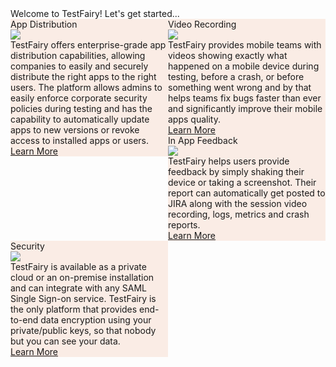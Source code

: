 <div class="getting-started-container container">
    <div class="getting-started-title">Welcome to TestFairy! Let's get started...</div>
    <div class="row">
      <div class="getting-started-card col">
        <div class="getting-started-question float-left">App Distribution</div>
        <img class="getting-started-img float-right" src="https://docs.testfairy.com/img/getting-started/icon-app-distribution.png" />
        <div class="getting-started-body float-left">TestFairy offers enterprise-grade app distribution capabilities, allowing companies to easily and securely distribute the right apps to the right users. The platform allows admins to easily enforce corporate security policies during testing and
          has the capability to automatically update apps to new versions or revoke access to installed apps or users.</div>
        <a class="getting-started-btn float-left" href="../App_Distribution/Distributing_Your_Apps.html">Learn More</a>
      </div>
      <div class="getting-started-card col">
        <div class="getting-started-question float-left">Video Recording</div>
        <img class="getting-started-img float-right" src="https://docs.testfairy.com/img/getting-started/icon-video.png" />
        <div class="getting-started-body float-left">TestFairy provides mobile teams with videos showing exactly what happened on a mobile device during testing, before a crash, or before something went wrong and by that helps teams fix bugs faster than ever and significantly improve their mobile
          apps quality.</div>
        <a class="getting-started-btn float-left" href="../SDK/Begin_with_options.html#video-recording">Learn More</a>
      </div>
    </div>
    <div class="row">
      <div class="getting-started-card col">
        <div class="getting-started-question float-left">In App Feedback</div>
        <img class="getting-started-img float-right" src="https://docs.testfairy.com/img/getting-started/icon-in-app-feedback.png" />
        <div class="getting-started-body float-left">TestFairy helps users provide feedback by simply shaking their device or taking a screenshot. Their report can automatically get posted to JIRA along with the session video recording, logs, metrics and crash reports.</div>
        <a class="getting-started-btn float-left" href="../App_Distribution/Distributing_Your_Apps.html">Learn More</a>
      </div>
      <div class="getting-started-card col">
        <div class="getting-started-question float-left">Security</div>
        <img class="getting-started-img float-right" src="https://docs.testfairy.com/img/getting-started/icon-security.png" />
        <div class="getting-started-body float-left">TestFairy is available as a private cloud or an on-premise installation and can integrate with any SAML Single Sign-on service. TestFairy is the only platform that provides end-to-end data encryption using your private/public keys, so that nobody
          but you can see your data.</div>
        <a class="getting-started-btn float-left" href="../App_Distribution/Distributing_Your_Apps.html">Learn More</a>
      </div>
    </div>
  </div>
 
 
<style>.getting-started-body , .getting-started-btn {float: left;}</style>
<style>.getting-started-card {float: left; width: 50%; background-color: #FAECE5}</style>
<style>.page-header, .suggest-edit-container, .was-doc-helpful {display: none !important;}</style>

<!---<style>.getting-started-row {width: auto !important}</style>
<style>.getting-started-card {width: 100%; background-color: #FAECE5 ;padding: 16px;
}</style>
<style>.getting-started-container {width: auto !important}</style>
<style>.getting-started-body {text-align: justify;}</style>
<style>.row {display: -webkit-box; display: -webkit-flex; display: -ms-flexbox; display: flex; -webkit-flex-wrap: wrap; -ms-flex-wrap: wrap; flex-wrap: wrap; margin-right: -15px; margin-left: -15px;}</style>
--->


<script src="https://ajax.googleapis.com/ajax/libs/webfont/1.4.7/webfont.js" type="text/javascript"></script>
<script type="text/javascript">WebFont.load({  google: {    families: ["Inconsolata:400,700","Lato:100,100italic,300,300italic,400,400italic,700,700italic,900,900italic","Roboto:100,100italic,300,300italic,regular,italic,500,500italic,700,700italic,900","Playfair Display:regular,italic","Roboto Slab:regular,700"]  }});</script>

